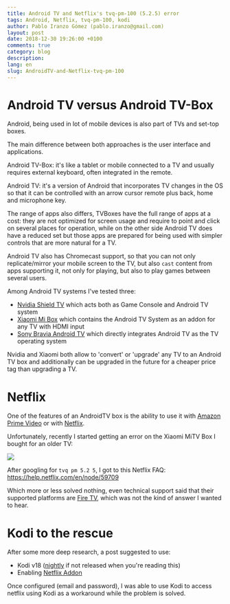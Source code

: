 ```yaml
---
title: Android TV and Netflix's tvq-pm-100 (5.2.5) error
tags: Android, Netflix, tvq-pm-100, kodi
author: Pablo Iranzo Gómez (pablo.iranzo@gmail.com)
layout: post
date: 2018-12-30 19:26:00 +0100
comments: true
category: blog
description:
lang: en
slug: AndroidTV-and-Netflix-tvq-pm-100
---
```


# Android TV versus Android TV-Box

Android, being used in lot of mobile devices is also part of TVs and set-top boxes.

The main difference between both approaches is the user interface and applications.

Android TV-Box: it's like a tablet or mobile connected to a TV and usually requires external keyboard, often integrated in the remote.

Android TV: it's a version of Android that incorporates TV changes in the OS so that it can be controlled with an arrow cursor remote plus back, home and microphone key.

The range of apps also differs, TVBoxes have the full range of apps at a cost: they are not optimized for screen usage and require to point and click on several places for operation, while on the other side Android TV does have a reduced set but those apps are prepared for being used with simpler controls that are more natural for a TV.

Android TV also has Chromecast support, so that you can not only replicate/mirror your mobile screen to the TV, but also `cast` content from apps supporting it, not only for playing, but also to play games between several users.

Among Android TV systems I've tested three:

- [Nvidia Shield TV](https://amzn.to/2BQJJGH) which acts both as Game Console and Android TV system
- [Xiaomi Mi Box](https://amzn.to/2SsFecu) which contains the Android TV System as an addon for any TV with HDMI input
- [Sony Bravia Android TV](https://amzn.to/2Q94kuY) which directly integrates Android TV as the TV operating system

Nvidia and Xiaomi both allow to 'convert' or 'upgrade' any TV to an Android TV box and additionally can be upgraded in the future for a cheaper price tag than upgrading a TV.

# Netflix

One of the features of an AndroidTV box is the ability to use it with [Amazon Prime Video](https://www.primevideo.com/?tag=iranzo-21) or with [Netflix](https://netflix.com).

Unfortunately, recently I started getting an error on the Xiaomi MiTV Box I bought for an older TV:

![](/imagen/netflix-tvq-pm-100.png)

After googling for `tvq pm 5.2 5`, I got to this Netflix FAQ: <https://help.netflix.com/en/node/59709>

Which more or less solved nothing, even technical support said that their supported platforms are [Fire TV](https://amzn.to/2CG89o0), which was not the kind of answer I wanted to hear.

# Kodi to the rescue

After some more deep research, a post suggested to use:

- Kodi v18 ([nightly](https://mirrors.kodi.tv/nightlies/android/arm/master/) if not released when you're reading this)
- Enabling [Netflix Addon](https://forum.kodi.tv/showthread.php?tid=329767)

Once configured (email and password), I was able to use Kodi to access netflix using Kodi as a workaround while the problem is solved.
